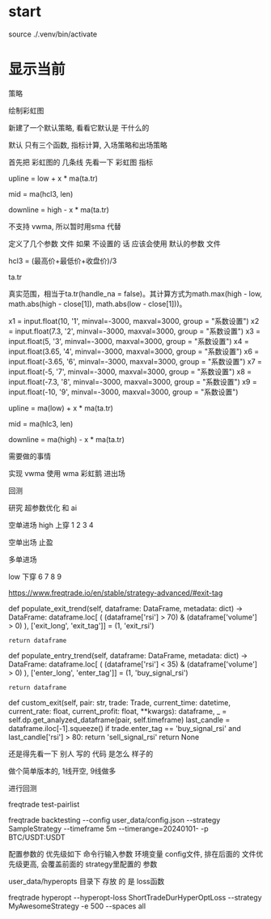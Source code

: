 # start
source ./.venv/bin/activate



# 显示当前

策略





绘制彩虹图

新建了一个默认策略, 看看它默认是 干什么的




默认 只有三个函数,  指标计算, 入场策略和出场策略



首先把 彩虹图的 几条线 先看一下
彩虹图 指标





upline = low + x * ma(ta.tr)


mid = ma(hcl3, len)


downline = high - x * ma(ta.tr)


不支持 vwma, 所以暂时用sma 代替


定义了几个参数 文件
如果 不设置的 话  应该会使用 默认的参数 文件



hcl3 = (最高价+最低价+收盘价)/3



ta.tr

真实范围，相当于ta.tr(handle_na = false)。其计算方式为math.max(high - low, math.abs(high - close[1]), math.abs(low - close[1]))。


x1 = input.float(10, '1', minval=-3000, maxval=3000, group = "系数设置")
x2 = input.float(7.3, '2', minval=-3000, maxval=3000, group = "系数设置")
x3 = input.float(5, '3', minval=-3000, maxval=3000, group = "系数设置")
x4 = input.float(3.65, '4', minval=-3000, maxval=3000, group = "系数设置")
x6 = input.float(-3.65, '6', minval=-3000, maxval=3000, group = "系数设置")
x7 = input.float(-5, '7', minval=-3000, maxval=3000, group = "系数设置")
x8 = input.float(-7.3, '8', minval=-3000, maxval=3000, group = "系数设置")
x9 = input.float(-10, '9', minval=-3000, maxval=3000, group = "系数设置")



upline = ma(low) + x * ma(ta.tr)


mid = ma(hlc3, len)


downline = ma(high) - x * ma(ta.tr)


需要做的事情

实现 vwma   使用 wma
彩虹鹅 进出场 


回测

研究 超参数优化 和 ai


空单进场
high 上穿 1 2 3 4

空单出场 止盈


多单进场 

low  下穿 6 7 8 9



https://www.freqtrade.io/en/stable/strategy-advanced/#exit-tag




def populate_exit_trend(self, dataframe: DataFrame, metadata: dict) -> DataFrame:
    dataframe.loc[
        (
            (dataframe['rsi'] > 70) &
            (dataframe['volume'] > 0)
        ),
        ['exit_long', 'exit_tag']] = (1, 'exit_rsi')

    return dataframe


def populate_entry_trend(self, dataframe: DataFrame, metadata: dict) -> DataFrame:
    dataframe.loc[
        (
            (dataframe['rsi'] < 35) &
            (dataframe['volume'] > 0)
        ),
        ['enter_long', 'enter_tag']] = (1, 'buy_signal_rsi')

    return dataframe

def custom_exit(self, pair: str, trade: Trade, current_time: datetime, current_rate: float,
                current_profit: float, **kwargs):
    dataframe, _ = self.dp.get_analyzed_dataframe(pair, self.timeframe)
    last_candle = dataframe.iloc[-1].squeeze()
    if trade.enter_tag == 'buy_signal_rsi' and last_candle['rsi'] > 80:
        return 'sell_signal_rsi'
    return None



还是得先看一下 别人 写的 代码 是怎么 样子的


做个简单版本的, 1线开空, 9线做多

进行回测

freqtrade test-pairlist

freqtrade backtesting --config user_data/config.json --strategy SampleStrategy --timeframe 5m --timerange=20240101-  -p BTC/USDT:USDT




配置参数的 优先级如下
命令行输入参数
环境变量
config文件, 排在后面的 文件优先级更高, 会覆盖前面的
strategy里配置的 参数



user_data/hyperopts 目录下 存放 的 是 loss函数


freqtrade hyperopt --hyperopt-loss ShortTradeDurHyperOptLoss --strategy MyAwesomeStrategy -e 500 --spaces all














